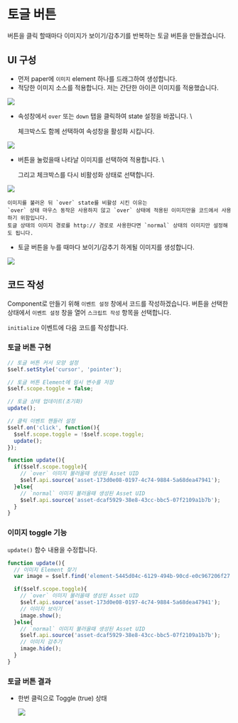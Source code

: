 # 토글 버튼

버튼을 클릭 할때마다 이미지가 보이기/감추기를 반복하는 토글 버튼을 만들겠습니다.

## UI 구성

* 먼저 paper에 `이미지` element 하나를 드래그하여 생성합니다.
* 적당한 이미지 소스를 적용합니다. 저는 간단한 아이콘 이미지를 적용했습니다.

![](../.gitbook/assets/r\_01.png)

*   속성창에서 `over` 또는 `down` 탭을 클릭하여 state 설정을 바꿉니다. \


    체크박스도 함께 선택하여 속성창을 활성화 시킵니다.

![](../.gitbook/assets/r\_02.png)

*   버튼을 눌렀을때 나타날 이미지를 선택하여 적용합니다. \


    그리고 체크박스를 다시 비활성화 상태로 선택합니다.

![](../.gitbook/assets/r\_03.png)

```
이미지를 불러온 뒤 `over` state를 비활성 시킨 이유는 
`over` 상태 마우스 동작은 사용하지 않고 `over` 상태에 적용된 이미지만을 코드에서 사용하기 위함입니다.
토글 상태의 이미지 경로를 http:// 경로로 사용한다면 `normal` 상태의 이미지만 설정해도 됩니다.
```

* 토글 버튼을 누를 때마다 보이기/감추기 하게될 이미지를 생성합니다.

![](../.gitbook/assets/r\_04.png)

## 코드 작성

Component로 만들기 위해 `이벤트 설정` 창에서 코드를 작성하겠습니다. 버튼을 선택한 상태에서 `이벤트 설정` 창을 열어 `스크립트 작성` 항목을 선택합니다.

`initialize` 이벤트에 다음 코드를 작성합니다.

### 토글 버튼 구현

```javascript
// 토글 버튼 커서 모양 설정
$self.setStyle('cursor', 'pointer');

// 토글 버튼 Element에 임시 변수를 저장
$self.scope.toggle = false;

// 토글 상태 업데이트(초기화)
update();

// 클릭 이벤트 핸들러 설정
$self.on('click', function(){
  $self.scope.toggle = !$self.scope.toggle;
  update();
});

function update(){
  if($self.scope.toggle){
    // `over` 이미지 불러올때 생성된 Asset UID
    $self.api.source('asset-173d0e08-0197-4c74-9884-5a68dea47941');
  }else{
    // `normal` 이미지 불러올때 생성된 Asset UID
    $self.api.source('asset-dcaf5929-38e8-43cc-bbc5-07f2109a1b7b');
  }
}
```

### 이미지 toggle 기능

`update()` 함수 내용을 수정합니다.

```javascript
function update(){
  // 이미지 Element 찾기
  var image = $self.find('element-5445d04c-6129-494b-90cd-e0c967206f27');

  if($self.scope.toggle){
    // `over` 이미지 불러올때 생성된 Asset UID
    $self.api.source('asset-173d0e08-0197-4c74-9884-5a68dea47941');
    // 이미지 보이기
    image.show();
  }else{
    // `normal` 이미지 불러올때 생성된 Asset UID
    $self.api.source('asset-dcaf5929-38e8-43cc-bbc5-07f2109a1b7b');
    // 이미지 감추기
    image.hide();
  }
}
```

### 토글 버튼 결과

*   한번 클릭으로 Toggle (true) 상태

    ![](../.gitbook/assets/r\_05.png)
